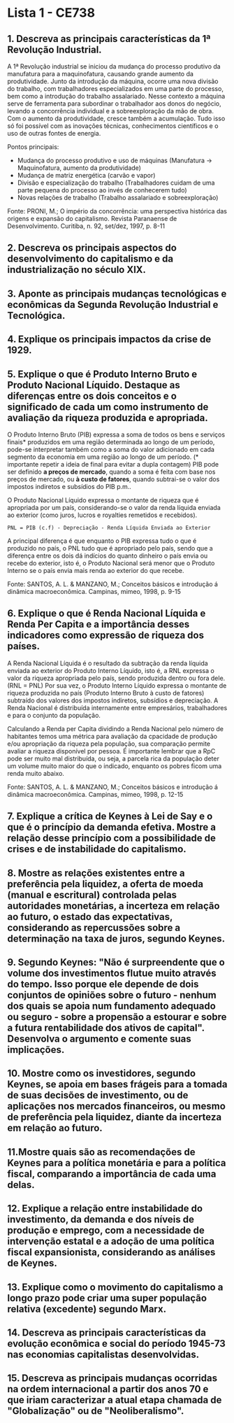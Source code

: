# Lista 1 - CE738

## 1. Descreva as principais características da 1ª Revolução Industrial.

A 1ª Revolução industrial se iniciou da mudança do processo produtivo da manufatura para a maquinofatura, causando grande aumento da produtividade. Junto da introdução da máquina, ocorre uma nova divisão do trabalho, com trabalhadores especializados em uma parte do processo, bem como a introdução do trabalho assalariado. Nesse contexto a máquina serve de ferramenta para subordinar o trabalhador aos donos do negócio, levando a concorrência individual e a sobreexploração da mão de obra. Com o aumento da produtividade, cresce também a acumulação. Tudo isso só foi possível com as inovações técnicas, conhecimentos científicos e o uso de outras fontes de energia.

Pontos principais:
- Mudança do processo produtivo e uso de máquinas (Manufatura -> Maquinofatura, aumento da produtividade)
- Mudança de matriz energética (carvão e vapor)
- Divisão e especialização do trabalho (Trabalhadores cuidam de uma parte pequena do processo ao invés de conhecerem tudo)
- Novas relações de trabalho (Trabalho assalariado e sobreexploração)

Fonte: PRONI, M.; O império da concorrência: uma perspectiva histórica das origens e expansão do capitalismo. Revista Paranaense de Desenvolvimento. Curitiba, n. 92, set/dez, 1997, p. 8-11

## 2. Descreva os principais aspectos do desenvolvimento do capitalismo e da industrialização no século XIX.

## 3. Aponte as principais mudanças tecnológicas e econômicas da Segunda Revolução Industrial e Tecnológica.

## 4. Explique os principais impactos da crise de 1929.

## 5. Explique o que é Produto Interno Bruto e Produto Nacional Líquido. Destaque as diferenças entre os dois conceitos e o significado de cada um como instrumento de avaliação da riqueza produzida e apropriada.

O Produto Interno Bruto (PIB) expressa a soma de todos os bens e serviços finais* produzidos em uma região determinada ao longo de um período, pode-se interpretar também como a soma do valor adicionado em cada segmento da economia em uma região ao longo de um período.
(* importante repetir a ideia de final para evitar a dupla contagem)
PIB pode ser definido **a preços de mercado**, quando a soma é feita com base nos preços de mercado, ou **à custo de fatores**, quando subtrai-se o valor dos impostos indiretos e subsídios do PIB p.m..

O Produto Nacional Líquido expressa o montante de riqueza que é apropriada por um país, considerando-se o valor da renda líquida enviada ao exterior (como juros, lucros e royalties remetidos e recebidos). 

`PNL = PIB (c.f) - Depreciação - Renda Líquida Enviada ao Exterior`

A principal diferença é que enquanto o PIB expressa tudo o que é produzido no país, o PNL tudo que é apropriado pelo país, sendo que a diferença entre os dois dá indícios do quanto dinheiro o país envia ou recebe do exterior, isto é, o Produto Nacional será menor que o Produto Interno se o país envia mais renda ao exterior do que recebe. 

Fonte: SANTOS, A. L. & MANZANO, M.; Conceitos básicos e introdução á dinâmica macroeconômica. Campinas, mimeo, 1998, p. 9-15

## 6. Explique o que é Renda Nacional Líquida e Renda Per Capita e a importância desses indicadores como expressão de riqueza dos países.

A Renda Nacional Líquida é o resultado da subtração da renda líquida enviada ao exterior do Produto Interno Líquido, isto é, a RNL expressa o valor da riqueza apropriada pelo país, sendo produzida dentro ou fora dele. (RNL = PNL)
Por sua vez, o Produto Interno Líquido expressa o montante de riqueza produzida no país (Produto Interno Bruto à custo de fatores) subtraído dos valores dos impostos indiretos, subsídios e depreciação. 
A Renda Nacional é distribuída internamente entre empresários, trabalhadores e para o conjunto da população. 

Calculando a Renda per Capita dividindo a Renda Nacional pelo número de habitantes temos uma métrica para avaliação da cpacidade de produção e/ou apropriação da riqueza pela população, sua comparação permite avaliar a riqueza disponível por pessoa. É importante lembrar que a RpC pode ser muito mal distribuída, ou seja, a parcela rica da população deter um volume muito maior do que o indicado, enquanto os pobres ficom uma renda muito abaixo.

Fonte: SANTOS, A. L. & MANZANO, M.; Conceitos básicos e introdução á dinâmica macroeconômica. Campinas, mimeo, 1998, p. 12-15

## 7. Explique a crítica de Keynes à Lei de Say e o que é o princípio da demanda efetiva. Mostre a relação desse princípio com a possibilidade de crises e de instabilidade do capitalismo.

## 8. Mostre as relações existentes entre a preferência pela liquidez, a oferta de moeda (manual e escritural) controlada pelas autoridades monetárias, a incerteza em relação ao futuro, o estado das expectativas, considerando as repercussões sobre a determinação na taxa de juros, segundo Keynes.

## 9. Segundo Keynes: "Não é surpreendente que o volume dos investimentos flutue muito através do tempo. Isso porque ele depende de dois conjuntos de opiniões sobre o futuro - nenhum dos quais se apoia num fundamento adequado ou seguro - sobre a propensão a estourar e sobre a futura rentabilidade dos ativos de capital". Desenvolva o argumento e comente suas implicações.

## 10. Mostre como os investidores, segundo Keynes, se apoia  em bases frágeis para a tomada de suas decisões de investimento,  ou de aplicações nos mercados financeiros, ou mesmo de preferência pela liquidez, diante da incerteza em relação ao futuro.

## 11.Mostre quais são as recomendações de Keynes para a política monetária e para a política fiscal, comparando a importância de cada uma delas.

## 12. Explique a relação entre instabilidade do investimento, da demanda e dos níveis de produção e emprego, com a necessidade de intervenção estatal e a adoção de uma política fiscal expansionista, considerando as análises de Keynes.

## 13. Explique como o movimento do capitalismo a longo prazo pode criar uma super população relativa (excedente) segundo Marx.

## 14. Descreva as principais características da evolução econômica e social do período 1945-73 nas economias capitalistas desenvolvidas.

## 15. Descreva as principais mudanças ocorridas na ordem internacional a partir dos anos 70 e que iriam caracterizar a atual etapa chamada de "Globalização" ou de "Neoliberalismo".
